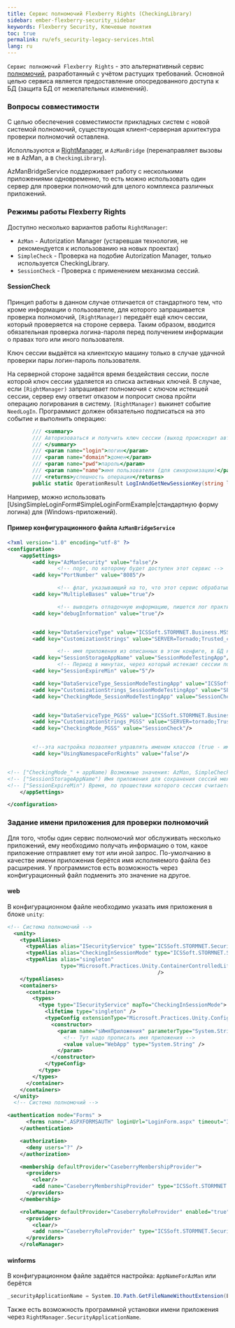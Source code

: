 ```yaml
---
title: Сервис полномочий Flexberry Rights (CheckingLibrary)
sidebar: ember-flexberry-security_sidebar
keywords: Flexberry Security, Ключевые понятия
toc: true
permalink: ru/efs_security-legacy-services.html
lang: ru
---
```


`Сервис полномочий Flexberry Rights` - это альтернативный сервис [полномочий](efs_right-manager-module.html), разработанный с учётом растущих требований. Основной целью сервиса является предоставление опосредованного доступа к БД (защита БД от нежелательных изменений). 

### Вопросы совместимости

С целью обеспечения совместимости прикладных систем с новой системой полномочий, существующая клиент-серверная архитектура проверки полномочий оставлена.

Исполльзуются и [RightManager](efs_right-manager.html), и `AzManBridge` (перенаправляет вызовы не в AzMan, а в `CheckingLibrary`).

AzManBridgeService поддерживает работу с несколькими приложениями одновременно, то есть можно использовать один сервер для проверки полномочий для целого комплекса различных приложений.

### Режимы работы Flexberry Rights

Доступно несколько вариантов работы `RightManager`:

* `AzMan` - Autorization Manager (устаревшая технология, не рекомендуется к использованию на новых проектах)
* `SimpleCheck` - Проверка на подобие Autorization Manager, только используется CheckingLibrary.
* `SessionCheck` - Проверка с применением механизма сессий.

#### SessionCheck

Принцип работы в данном случае отличается от стандартного тем, что кроме информации о пользователе, для которого запрашивается проверка полномочий, `[RightManager)` передаёт ещё ключ сессии, который проверяется на стороне сервера. Таким образом, вводится обязательная проверка логина-пароля перед получением информации о правах того или иного пользователя. 

Ключ сессии выдаётся на клиентскую машину только в случае удачной проверки пары логин-пароль пользователя.

На серверной стороне задаётся время бездействия сессии, после которой ключ сессии удаляется из списка активных ключей. В случае, если `[RightManager)` запрашивает полномочия с ключом истекшей сессии, сервер ему ответит отказом и попросит снова пройти операцию логирования в систему. `[RightManager)` выкинет событие `NeedLogIn`. Программист должен обязательно подписаться на это событие и выполнить операцию:

``` csharp
        /// <summary>
        /// Авторизоваться и получить ключ сессии (выход происходит автоматически при вызове этой функции)
        /// </summary>
        /// <param name="login">логин</param>
        /// <param name="domain">домен</param>
        /// <param name="pwd">пароль</param>
        /// <param name="name">имя пользователя (для синхронизации)</param>
        /// <returns>успешность операции</returns>
        public static OperationResult LogInAndGetNewSessionKey(string login, string domain, string pwd, out string name)
```

Например, можно использовать [UsingSimpleLoginForm#SimpleLoginFormExample|стандартную форму логина) для (Windows-приложений).

####  Пример конфигурационного файла `AzManBridgeService` 

``` xml
<?xml version="1.0" encoding="utf-8" ?>
<configuration>
	<appSettings>
		<add key="AzManSecurity" value="false"/>
                <!-- порт, по которому будет доступен этот сервис -->
		<add key="PortNumber" value="8085"/>

                <!-- флаг, указывающий на то, что этот сервис обрабатывает несколько приложений -->
		<add key="MultipleBases" value="true"/>

                <!-- выводить отладочную информацию, пишется лог практически всех проверок -->
		<add key="debugInformation" value="true"/>


		<add key="DataServiceType" value="ICSSoft.STORMNET.Business.MSSQLDataService, ICSSoft.STORMNET.Business.MSSQLDataService" />
		<add key="CustomizationStrings" value="SERVER=Tornado;Trusted_connection=yes;DATABASE=MOB_Security;" />

                <!-- имя приложения из описанных в этом конфиге, в БД которого будут слиты сессии при перезапуске службы -->
		<add key="SessionStorageAppName" value="SessionModeTestingApp"/>
                <!-- Период в минутах, через который истекают сессии пользователей -->
		<add key="SessionExpireMin" value="5"/>

		<add key="DataServiceType_SessionModeTestingApp" value="ICSSoft.STORMNET.Business.MSSQLDataService, ICSSoft.STORMNET.Business.MSSQLDataService"/>
		<add key="CustomizationStrings_SessionModeTestingApp" value="SERVER=storm;Trusted_connection=no;DATABASE=SecurityInSessionModeDB;uid=webuser1;pwd=1;" />
		<add key="CheckingMode_SessionModeTestingApp" value="SessionCheck"/>


		<add key="DataServiceType_PGSS" value="ICSSoft.STORMNET.Business.MSSQLDataService, ICSSoft.STORMNET.Business.MSSQLDataService"/>
		<add key="CustomizationStrings_PGSS" value="SERVER=tornado;Trusted_connection=no;DATABASE=PGSS_Security;uid=pgss_sec_user;pwd=1" />
		<add key="CheckingMode_PGSS" value="SessionCheck"/>


		<!--эта настройка позволяет управлять именем классов (true - имя с неймспейсом, false - без неймспейса)-->
		<add key="UsingNamespaceForRights" value="false"/>


<!-- ["CheckingMode_" + appName) Возможные значения: AzMan, SimpleCheck, SessionCheck (Перезапуск сервиса необходим)-->
<!-- ["SessionStorageAppName") Имя приложения для сохранения сессий между перезагрузками сервиса -->
<!-- ["SessionExpireMin") Время, по прошествии которого сессия считается истекшей (в минутах) -->
	</appSettings>

</configuration>
```

### Задание имени приложения для проверки полномочий

Для того, чтобы один сервис полномочий мог обслуживать несколько приложений, ему необходимо получать информацию о том, какое приложение отправляет ему тот или иной запрос. По-умолчанию в качестве имени приложения берётся имя исполняемого файла без расширения. У программистов есть возможность через конфигурационный файл подменить это значение на другое.

####  web 

В конфигурационном файле необходимо указать имя приложения в блоке `unity`:

``` xml
<!-- Система полномочий -->
  <unity>
    <typeAliases>
      <typeAlias alias="ISecurityService" type="ICSSoft.STORMNET.Security.ISecurityService, ICSSoft.STORMNET.DataObject"/>
      <typeAlias alias="CheckingInSessionMode" type="ICSSoft.STORMNET.Security.CheckingInSessionMode, CheckingLibrary"/>
      <typeAlias alias="singleton"
                 type="Microsoft.Practices.Unity.ContainerControlledLifetimeManager,&#xD;&#xA;                     Microsoft.Practices.Unity"
                                                />
    </typeAliases>
    <containers>
      <container>
        <types>
          <type type="ISecurityService" mapTo="CheckingInSessionMode">
            <lifetime type="singleton" />
            <typeConfig extensionType="Microsoft.Practices.Unity.Configuration.TypeInjectionElement, Microsoft.Practices.Unity.Configuration">
              <constructor>
                <param name="sИмяПриложения" parameterType="System.String">
                  <!-- Тут надо прописать имя приложения -->
                  <value value="WebApp" type="System.String" />
                </param>
              </constructor>
            </typeConfig>
          </type>
        </types>
      </container>
    </containers>
  </unity>
  <!-- Система полномочий -->

<authentication mode="Forms" >
      <forms name=".ASPXFORMSAUTH" loginUrl="LoginForm.aspx" timeout="30" slidingExpiration="true" />
    </authentication>

    <authorization>
      <deny users="?" />
    </authorization>

    <membership defaultProvider="CaseberryMembershipProvider">
      <providers>
        <clear/>
        <add name="CaseberryMembershipProvider" type="ICSSoft.STORMNET.Security.CaseberryMembershipProvider" applicationName="SLAuthSample"/>
      </providers>
    </membership>

    <roleManager defaultProvider="CaseberryRoleProvider" enabled="true">
      <providers>
        <clear/>
        <add name="CaseberryRoleProvider" type="ICSSoft.STORMNET.Security.CaseberryRoleProvider" />
      </providers>
    </roleManager>
```

####  winforms 


В конфигурационном файле задаётся настройка: `AppNameForAzMan` или берётся

``` csharp
_securityApplicationName = System.IO.Path.GetFileNameWithoutExtension(Environment.GetCommandLineArgs()[0));
```

Также есть возможность программной установки имени приложения через `RightManager.SecurityApplicationName`.
